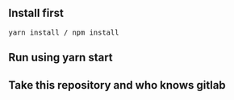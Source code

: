 ## Install first  
<pre>yarn install / npm install</pre>

## Run using  yarn start

## Take this repository and who knows gitlab